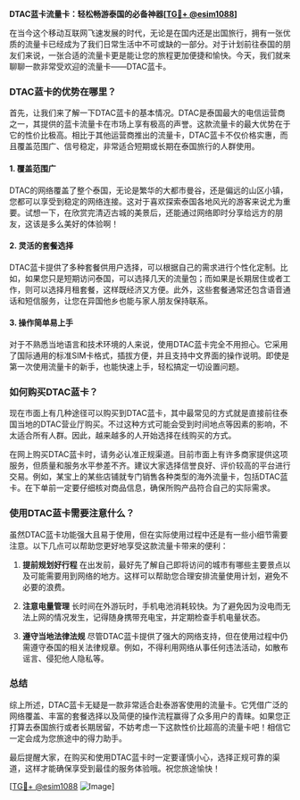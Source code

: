 **DTAC蓝卡流量卡：轻松畅游泰国的必备神器[[TG💪+ @esim1088](https://t.me/s/esim1088)]**

在当今这个移动互联网飞速发展的时代，无论是在国内还是出国旅行，拥有一张优质的流量卡已经成为了我们日常生活中不可或缺的一部分。对于计划前往泰国的朋友们来说，一张合适的流量卡更是能让您的旅程更加便捷和愉快。今天，我们就来聊聊一款非常受欢迎的流量卡——DTAC蓝卡。

### DTAC蓝卡的优势在哪里？

首先，让我们来了解一下DTAC蓝卡的基本情况。DTAC是泰国最大的电信运营商之一，其提供的蓝卡流量卡在市场上享有极高的声誉。这款流量卡的最大优势在于它的性价比极高。相比于其他运营商推出的流量卡，DTAC蓝卡不仅价格实惠，而且覆盖范围广、信号稳定，非常适合短期或长期在泰国旅行的人群使用。

#### 1. **覆盖范围广**
DTAC的网络覆盖了整个泰国，无论是繁华的大都市曼谷，还是偏远的山区小镇，您都可以享受到稳定的网络连接。这对于喜欢探索泰国各地风光的游客来说尤为重要。试想一下，在欣赏完清迈古城的美景后，还能通过网络即时分享给远方的朋友，这该是多么美好的体验啊！

#### 2. **灵活的套餐选择**
DTAC蓝卡提供了多种套餐供用户选择，可以根据自己的需求进行个性化定制。比如，如果您只是短期访问泰国，可以选择几天的流量包；而如果是长期居住或者工作，则可以选择月租套餐，这样既经济又方便。此外，这些套餐通常还包含语音通话和短信服务，让您在异国他乡也能与家人朋友保持联系。

#### 3. **操作简单易上手**
对于不熟悉当地语言和技术环境的人来说，使用DTAC蓝卡完全不用担心。它采用了国际通用的标准SIM卡格式，插拔方便，并且支持中文界面的操作说明。即使是第一次使用流量卡的新手，也能快速上手，轻松搞定一切设置问题。

### 如何购买DTAC蓝卡？

现在市面上有几种途径可以购买到DTAC蓝卡，其中最常见的方式就是直接前往泰国当地的DTAC营业厅购买。不过这种方式可能会受到时间地点等因素的影响，不太适合所有人群。因此，越来越多的人开始选择在线购买的方式。

在网上购买DTAC蓝卡时，请务必认准正规渠道。目前市面上有许多商家提供这项服务，但质量和服务水平参差不齐。建议大家选择信誉良好、评价较高的平台进行交易。例如，某宝上的某些店铺就专门销售各种类型的海外流量卡，包括DTAC蓝卡。在下单前一定要仔细核对商品信息，确保所购产品符合自己的实际需求。

### 使用DTAC蓝卡需要注意什么？

虽然DTAC蓝卡功能强大且易于使用，但在实际使用过程中还是有一些小细节需要注意。以下几点可以帮助您更好地享受这款流量卡带来的便利：

1. **提前规划好行程**
   在出发前，最好先了解自己即将访问的城市有哪些主要景点以及可能需要用到网络的地方。这样可以帮助您合理安排流量使用计划，避免不必要的浪费。

2. **注意电量管理**
   长时间在外游玩时，手机电池消耗较快。为了避免因为没电而无法上网的情况发生，记得随身携带充电宝，并定期检查手机电量状态。

3. **遵守当地法律法规**
   尽管DTAC蓝卡提供了强大的网络支持，但在使用过程中仍需遵守泰国的相关法律规章。例如，不得利用网络从事任何违法活动，如散布谣言、侵犯他人隐私等。

### 总结

综上所述，DTAC蓝卡无疑是一款非常适合赴泰游客使用的流量卡。它凭借广泛的网络覆盖、丰富的套餐选择以及简便的操作流程赢得了众多用户的青睐。如果您正打算去泰国旅行或者长期居留，不妨考虑一下这款性价比超高的流量卡吧！相信它一定会成为您旅途中的得力助手。

最后提醒大家，在购买和使用DTAC蓝卡时一定要谨慎小心，选择正规可靠的渠道，这样才能确保享受到最佳的服务体验哦。祝您旅途愉快！

[[TG💪+ @esim1088](https://t.me/s/esim1088) ![Image](https://i.postimg.cc/4NQfJmqS/Snipaste-2025-05-13-00-14-12.png)]